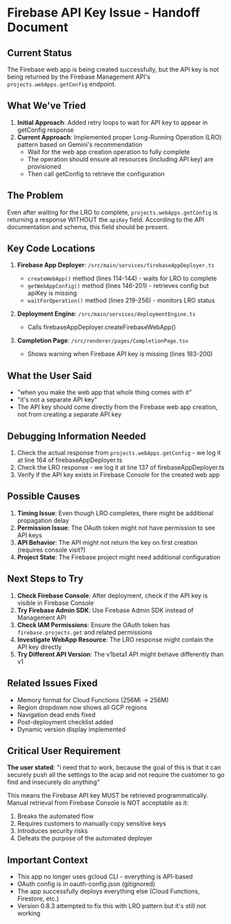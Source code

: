 # Firebase API Key Issue - Handoff Document

## Current Status
The Firebase web app is being created successfully, but the API key is not being returned by the Firebase Management API's `projects.webApps.getConfig` endpoint.

## What We've Tried
1. **Initial Approach**: Added retry loops to wait for API key to appear in getConfig response
2. **Current Approach**: Implemented proper Long-Running Operation (LRO) pattern based on Gemini's recommendation
   - Wait for the web app creation operation to fully complete
   - The operation should ensure all resources (including API key) are provisioned
   - Then call getConfig to retrieve the configuration

## The Problem
Even after waiting for the LRO to complete, `projects.webApps.getConfig` is returning a response WITHOUT the `apiKey` field. According to the API documentation and schema, this field should be present.

## Key Code Locations
1. **Firebase App Deployer**: `/src/main/services/firebaseAppDeployer.ts`
   - `createWebApp()` method (lines 114-144) - waits for LRO to complete
   - `getWebAppConfig()` method (lines 146-201) - retrieves config but apiKey is missing
   - `waitForOperation()` method (lines 219-256) - monitors LRO status

2. **Deployment Engine**: `/src/main/services/deploymentEngine.ts`
   - Calls firebaseAppDeployer.createFirebaseWebApp()

3. **Completion Page**: `/src/renderer/pages/CompletionPage.tsx`
   - Shows warning when Firebase API key is missing (lines 183-200)

## What the User Said
- "when you make the web app that whole thing comes with it"
- "it's not a separate API key"
- The API key should come directly from the Firebase web app creation, not from creating a separate API key

## Debugging Information Needed
1. Check the actual response from `projects.webApps.getConfig` - we log it at line 164 of firebaseAppDeployer.ts
2. Check the LRO response - we log it at line 137 of firebaseAppDeployer.ts
3. Verify if the API key exists in Firebase Console for the created web app

## Possible Causes
1. **Timing Issue**: Even though LRO completes, there might be additional propagation delay
2. **Permission Issue**: The OAuth token might not have permission to see API keys
3. **API Behavior**: The API might not return the key on first creation (requires console visit?)
4. **Project State**: The Firebase project might need additional configuration

## Next Steps to Try
1. **Check Firebase Console**: After deployment, check if the API key is visible in Firebase Console
2. **Try Firebase Admin SDK**: Use Firebase Admin SDK instead of Management API
3. **Check IAM Permissions**: Ensure the OAuth token has `firebase.projects.get` and related permissions
4. **Investigate WebApp Resource**: The LRO response might contain the API key directly
5. **Try Different API Version**: The v1beta1 API might behave differently than v1

## Related Issues Fixed
- Memory format for Cloud Functions (256Mi → 256M)
- Region dropdown now shows all GCP regions
- Navigation dead ends fixed
- Post-deployment checklist added
- Dynamic version display implemented

## Critical User Requirement
**The user stated**: "i need that to work, because the goal of this is that it can securely push all the settings to the acap and not require the customer to go find and insecurely do anything"

This means the Firebase API key MUST be retrieved programmatically. Manual retrieval from Firebase Console is NOT acceptable as it:
1. Breaks the automated flow
2. Requires customers to manually copy sensitive keys
3. Introduces security risks
4. Defeats the purpose of the automated deployer

## Important Context
- This app no longer uses gcloud CLI - everything is API-based
- OAuth config is in oauth-config.json (gitignored)
- The app successfully deploys everything else (Cloud Functions, Firestore, etc.)
- Version 0.8.3 attempted to fix this with LRO pattern but it's still not working